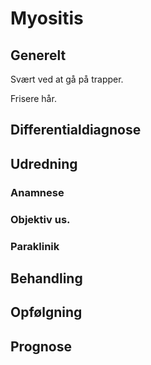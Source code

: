 # Myositis
## Generelt
Svært ved at gå på trapper.

Frisere hår.

## Differentialdiagnose


## Udredning
### Anamnese

### Objektiv us.

### Paraklinik

## Behandling


## Opfølgning


## Prognose


<!-- #anki/tag/med/Derma #anki/deck/Medicine -->

<!-- {BearID:66634494-C2C8-4924-9801-CF4269DD44E6-21052-00004D37AF6C5B11} -->
